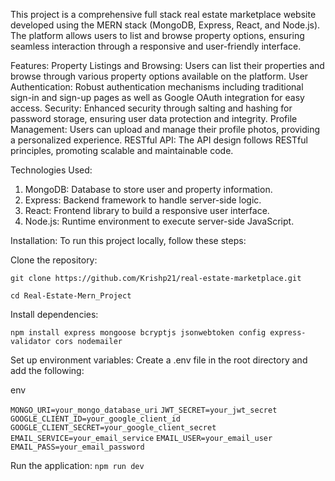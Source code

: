 This project is a comprehensive full stack real estate marketplace website developed using the MERN stack (MongoDB, Express, React, and Node.js). The platform allows users to list and browse property options, ensuring seamless interaction through a responsive and user-friendly interface.

Features:
Property Listings and Browsing: Users can list their properties and browse through various property options available on the platform.
User Authentication: Robust authentication mechanisms including traditional sign-in and sign-up pages as well as Google OAuth integration for easy access.
Security: Enhanced security through salting and hashing for password storage, ensuring user data protection and integrity.
Profile Management: Users can upload and manage their profile photos, providing a personalized experience.
RESTful API: The API design follows RESTful principles, promoting scalable and maintainable code.

Technologies Used:
1. MongoDB: Database to store user and property information.
2. Express: Backend framework to handle server-side logic.
3. React: Frontend library to build a responsive user interface.
4. Node.js: Runtime environment to execute server-side JavaScript.

Installation:
To run this project locally, follow these steps:

Clone the repository:


`git clone https://github.com/Krishp21/real-estate-marketplace.git`

`cd Real-Estate-Mern_Project`

Install dependencies:

`npm install express mongoose bcryptjs jsonwebtoken config express-validator cors nodemailer`

Set up environment variables:
Create a .env file in the root directory and add the following:

env

`MONGO_URI=your_mongo_database_uri`
`JWT_SECRET=your_jwt_secret`
`GOOGLE_CLIENT_ID=your_google_client_id`
`GOOGLE_CLIENT_SECRET=your_google_client_secret`
`EMAIL_SERVICE=your_email_service`
`EMAIL_USER=your_email_user`
`EMAIL_PASS=your_email_password`

Run the application:
`npm run dev`


